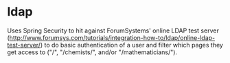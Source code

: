 # ldap

Uses Spring Security to hit against ForumSystems' online LDAP test server 
(http://www.forumsys.com/tutorials/integration-how-to/ldap/online-ldap-test-server/) to do basic authentication of a
user and filter which pages they get access to ("/", "/chemists/", and/or "/mathematicians/").